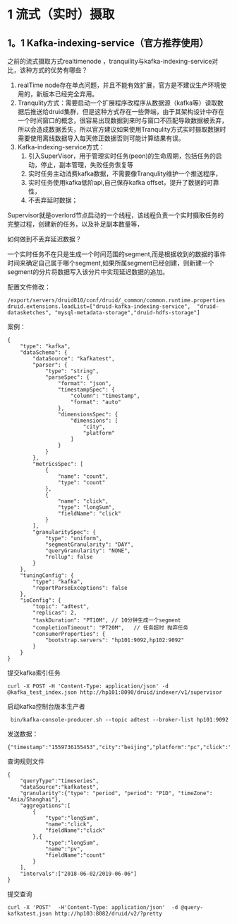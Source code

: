 # 1 流式（实时）摄取

## 1。1  Kafka-indexing-service（官方推荐使用）
之前的流式摄取方式realtimenode ，tranquility与kafka-indexing-service对比，该种方式的优势有哪些？

1. realTime node存在单点问题，并且不能有效扩展，官方是不建议生产环境使用的，新版本已经完全弃用。
2. Tranqulity方式：需要启动一个扩展程序改程序从数据源（kafka等）读取数据后推送给druid集群，但是这种方式存在一些弊端，由于其架构设计中存在一个时间窗口的概念，很容易出现数据到来时与窗口不匹配导致数据被丢弃，所以会造成数据丢失，所以官方建议如果使用Tranqulity方式实时摄取数据时需要使用离线数据导入每天修正数据否则可能计算结果有误。
3. Kafka-indexing-service方式：
    1. 引入SuperVisor，用于管理实时任务(peon)的生命周期，包括任务的启动，停止，副本管理，失败任务恢复等
    2. 实时任务主动消费kafka数据，不需要像Tranqulity维护一个推送程序，
    3. 实时任务使用kafka低阶api,自己保存kafka offset，提升了数据的可靠性，
    4. 不丢弃延时数据；

Supervisor就是overlord节点启动的一个线程，该线程负责一个实时摄取任务的完整过程，创建新的任务，以及补足副本数量等，

如何做到不丢弃延迟数据？

一个实时任务不在只是生成一个时间范围的segment,而是根据收到的数据的事件时间来确定自己属于哪个segment,如果所属segment已经创建，则新建一个segment的分片将数据写入该分片中实现延迟数据的追加。

配置文件修改：
```
/export/servers/druid010/conf/druid/_common/common.runtime.properties
druid.extensions.loadList=["druid-kafka-indexing-service",  "druid-datasketches", "mysql-metadata-storage","druid-hdfs-storage"]
```

案例：

```
{
    "type": "kafka",
    "dataSchema": {
        "dataSource": "kafkatest",
        "parser": {
            "type": "string",
            "parseSpec": {
                "format": "json",
                "timestampSpec": {
                    "column": "timestamp",
                    "format": "auto"
                },
                "dimensionsSpec": {
                    "dimensions": [
                        "city",
                        "platform"
                    ]
                }
            }
        },
        "metricsSpec": [
            {
                "name": "count",
                "type": "count"
            },
            {
                "name": "click",
                "type": "longSum",
                "fieldName": "click"
            }
        ],
        "granularitySpec": {
            "type": "uniform",
            "segmentGranularity": "DAY",
            "queryGranularity": "NONE",
            "rollup": false
        }
    },
    "tuningConfig": {
        "type": "kafka",
        "reportParseExceptions": false
    },
    "ioConfig": {
        "topic": "adtest",
        "replicas": 2,
        "taskDuration": "PT10M", // 10分钟生成一个segment
        "completionTimeout": "PT20M",   // 任务超时 抛弃任务
        "consumerProperties": {
            "bootstrap.servers": "hp101:9092,hp102:9092"
        }
    }
}
```



提交kafka索引任务

```
curl -X POST -H 'Content-Type: application/json' -d @kafka_test_index.json http://hp101:8090/druid/indexer/v1/supervisor
```



启动kafka控制台版本生产者

```
 bin/kafka-console-producer.sh --topic adtest --broker-list hp101:9092
```

发送数据：

```
{"timestamp":"1559736155453","city":"beijing","platform":"pc","click":"0"}
```



查询规则文件

```
{
    "queryType":"timeseries",
    "dataSource":"kafkatest",
    "granularity":{"type": "period", "period": "P1D", "timeZone": "Asia/Shanghai"},
    "aggregations":[
        {
            "type":"longSum",
            "name":"click",
            "fieldName":"click"
        },{
            "type":"longSum",
            "name":"pv",
            "fieldName":"count"
        }
    ],
    "intervals":["2018-06-02/2019-06-06"]
}
```

提交查询

```
curl -X 'POST'  -H'Content-Type: application/json'  -d @query-kafkatest.json http://hp103:8082/druid/v2/?pretty
```

